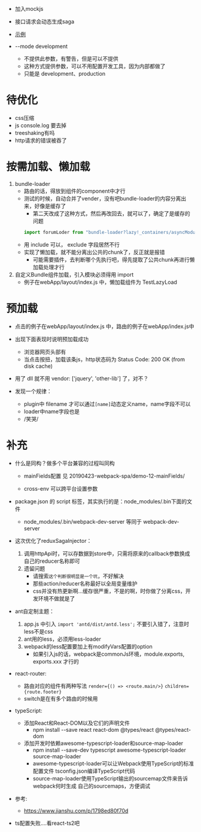 
* 加入mockjs
* 接口请求会动态生成saga
* [示例]('./src/webApp/containers/asyncModules/test/index.js')

* --mode development
    * 不提供此参数，有警告，但是可以不提供
    * 这种方式提供参数，可以不用配置开发工具，因为内部都做了
    * 只能是 development、production

# 待优化
* css压缩
* js console.log 要去掉
* treeshaking有吗
* http请求的错误被吞了

# 按需加载、懒加载
1. bundle-loader
    * 路由的话，得放到组件的component中才行
    * 测试的时候，自动合并了vender，没有吧bundle-loader的内容分离出来，好像是缓存了
        * 第二天改成了这种方式，然后再改回去，就可以了，确定了是缓存的问题
        ```js
        import forumLoder from "bundle-loader?lazy!_containers/asyncModules/forum";
        ```
    * 用 include 可以， exclude 字段居然不行
    * 实现了懒加载，就不能分离出公共的chunk了，反正就是报错
        * 可能需要插件，去判断哪个先执行吧，得先提取了公共chunk再进行懒加载处理才行
2. 自定义Bundle组件加载，引入模块必须得用 import
    * 例子在webApp/layout/index.js 中，懒加载组件为 TestLazyLoad

# 预加载
* 点击的例子在webApp/layout/index.js 中，路由的例子在webApp/index.js中
* 出现下面表现时说明预加载成功
    * 浏览器网页头部有 <link rel="prefetch" as="script" href="/scripts/async-9-b076c.js">
    * 当点击按扭，加载该条js，http状态码为 Status Code: 200 OK (from disk cache)

* 用了 dll 就不用 vendor: ['jquery', 'other-lib'] 了，对不？

* 发现一个规律：
    * plugin中 filename 才可以通过`[name]`动态定义name，name字段不可以
    * loader中name字段也是
    * /笑哭/

# 补充
* 什么是同构？做多个平台兼容的过程叫同构
    * mainFields配置 见 20190423-webpack-spa/demo-12-mainFields/

    * cross-env 可以跨平台设置参数
* package.json 的 script 标签，其实执行的是：node_modules/.bin下面的文件
    * node_modules/.bin/webpack-dev-server 等同于 webpack-dev-server
* 这次优化了reduxSagaInjector：
    1. 调用httpApi时，可以存数据到store中，只需将原来的callback参数换成自己的reducer名称即可
    2. 遗留问题
        * 请搜索`这个判断很明显是一个坑`，不好解决
        * 那些action/reducer名称最好以全局变量维护
        * css并没有热更新啊...缓存很严重，不是的啊，时你做了分离css，开发环境不做就是了
* ant自定制主题：
    1. app.js 中引入 `import 'antd/dist/antd.less';` 不要引入错了，注意时less不是css
    2. ant用的less，必须用less-loader
    3. webpack的less配置要加上有modifyVars配置的option
        * 如果引入js的话，webpack是commonJs环境，module.exports, exports.xxx 才行的

* react-router:
    * 路由对应的组件有两种写法 `render={() => <route.main/>}` `children={route.footer}`
    * switch是在有多个路由的时候用

* typeScript:
    * 添加React和React-DOM以及它们的声明文件
        * npm install --save react react-dom @types/react @types/react-dom
    * 添加开发时依赖awesome-typescript-loader和source-map-loader
        * npm install --save-dev typescript awesome-typescript-loader source-map-loader
        * awesome-typescript-loader可以让Webpack使用TypeScript的标准配置文件 tsconfig.json编译TypeScript代码
        * source-map-loader使用TypeScript输出的sourcemap文件来告诉webpack何时生成 自己的sourcemaps，方便调试
* 参考:
    * https://www.jianshu.com/p/1798ed80f70d


* ts配置失败....看react-ts2吧